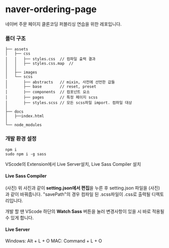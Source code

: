 # naver-ordering-page
네이버 주문 페이지 클론코딩
퍼블리싱 연습을 위한 레포입니다.



### 폴더 구조
```
├── assets
│   ├── css
│   │   ├── styles.css  // 컴파일 출력 결과
│   │   ├── styles.css.map  // 
│   │
│   ├── images
│   └── scss
│       ├── abstracts   // mixin, 사전에 선언한 값들
│       ├── base        // reset, preset
│       ├── components  // 컴포넌트 요소
│       ├── pages       // 특정 페이지 scss
│       ├── styles.scss // 모든 scss파일 import. 컴파일 대상
│
├── docs
│   ├──index.html
│
└── node_modules
```



### 개발 환경 설정
```
npm i
sudo npm i -g sass
```

VScode의 Extension에서 Live Server설치, Live Sass Compiler 설치



#### Live Sass Compiler
(사진)
위 사진과 같이 **setting.json에서 편집**을 누른 후 setting.json 파일을
(사진)
과 같이 바꿔줍니다. "savePath"의 경우 컴파일 된 .scss파일이 .css로 출력될 디렉토리입니다.

개발 할 땐 VScode 하단의 **Watch Sass** 버튼을 눌러 변경사항이 있을 시 바로 적용될 수 있게 합니다.


#### Live Server
Windows: Alt + L + O
MAC: Command + L + O
